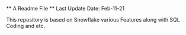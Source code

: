 ** A Readme File ** Last Update Date: Feb-11-21

This repository is based on Snowflake various Features along with SQL Coding and etc.

